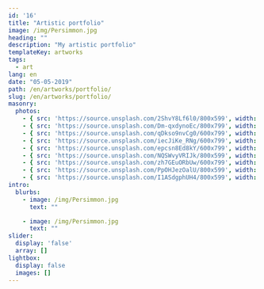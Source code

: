 ```yaml
---
id: '16'
title: "Artistic portfolio"
image: /img/Persimmon.jpg
heading: ""
description: "My artistic portfolio"
templateKey: artworks
tags:
  - art
lang: en
date: "05-05-2019"
path: /en/artworks/portfolio/
slug: /en/artworks/portfolio/
masonry:
  photos:
    - { src: 'https://source.unsplash.com/2ShvY8Lf6l0/800x599', width: 4, height: 3, link: '/en/artworks/introduction/', title: 'The forest' }
    - { src: 'https://source.unsplash.com/Dm-qxdynoEc/800x799', width: 1, height: 1, link: '/en/artworks/painting/', title: 'The mushroom' }
    - { src: 'https://source.unsplash.com/qDkso9nvCg0/600x799', width: 3, height: 4, link: '/en/artworks/sculpture/', title: 'The lake' }
    - { src: 'https://source.unsplash.com/iecJiKe_RNg/600x799', width: 3, height: 4, link: '/en/artworks/performance/', title: 'The river' }
    - { src: 'https://source.unsplash.com/epcsn8Ed8kY/600x799', width: 3, height: 4, link: '/en/artworks/interactivity/', title: 'The leaves' }
    - { src: 'https://source.unsplash.com/NQSWvyVRIJk/800x599', width: 4, height: 3, link: '/en/artworks/', title: 'The trees' }
    - { src: 'https://source.unsplash.com/zh7GEuORbUw/600x799', width: 3, height: 4, link: '/en/artworks/', title: 'The firs' }
    - { src: 'https://source.unsplash.com/PpOHJezOalU/800x599', width: 4, height: 3, link: '/en/artworks/', title: 'The acorn' }
    - { src: 'https://source.unsplash.com/I1ASdgphUH4/800x599', width: 4, height: 3, link: '/en/artworks/', title: 'The road' }
intro:
  blurbs:
    - image: /img/Persimmon.jpg
      text: ""

    - image: /img/Persimmon.jpg
      text: ""
slider:
  display: 'false'
  array: []
lightbox:
  display: false
  images: []
---
```

